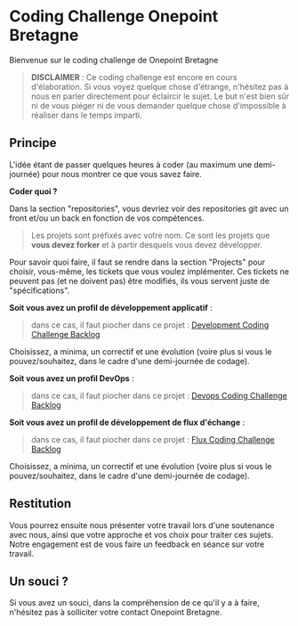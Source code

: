 
# Coding Challenge Onepoint Bretagne

Bienvenue sur le coding challenge de Onepoint Bretagne

> **DISCLAIMER** : Ce coding challenge est encore en cours d'élaboration. Si vous voyez quelque chose d'étrange, n'hésitez pas à nous en parler directement pour éclaircir le sujet. Le but n'est bien sûr ni de vous piéger ni de vous demander quelque chose d'impossible à réaliser dans le temps imparti.

## Principe

L'idée étant de passer quelques heures à coder (au maximum une demi-journée) pour nous montrer ce que vous savez faire.

**Coder quoi ?**

Dans la section "repositories", vous devriez voir des repositories git avec un front et/ou un back en fonction de vos compétences.

> Les projets sont préfixés avec votre nom. Ce sont les projets que **vous devez forker** et à partir desquels vous devez développer.

Pour savoir quoi faire, il faut se rendre dans la section "Projects" pour choisir, vous-même, les tickets que vous voulez implémenter.
Ces tickets ne peuvent pas (et ne doivent pas) être modifiés, ils vous servent juste de "spécifications".

**Soit vous avez un profil de développement applicatif** :
> dans ce cas, il faut piocher dans ce projet :
[Development Coding Challenge Backlog](https://github.com/orgs/onepointbretagne/projects/1/views/1?visibleFields=%5B%22Title%22%2C15261212%2C15261287%5D)

Choisissez, a minima, un correctif et une évolution (voire plus si vous le pouvez/souhaitez, dans le cadre d'une demi-journée de codage).

**Soit vous avez un profil DevOps** :
> dans ce cas, il faut piocher dans ce projet :
[Devops Coding Challenge Backlog](https://github.com/orgs/onepointbretagne/projects/2/views/1?visibleFields=%5B%22Title%22%2C34862914%5D)

**Soit vous avez un profil de développement de flux d'échange** :
> dans ce cas, il faut piocher dans ce projet :
[Flux Coding Challenge Backlog](https://github.com/orgs/onepointbretagne/projects/3/views/1?visibleFields=%5B%22Title%22%2C34860479%5D)

Choisissez, a minima, un correctif et une évolution (voire plus si vous le pouvez/souhaitez, dans le cadre d'une demi-journée de codage).

## Restitution

Vous pourrez ensuite nous présenter votre travail lors d'une soutenance avec nous, ainsi que votre approche et vos choix pour traiter ces sujets.
Notre engagement est de vous faire un feedback en séance sur votre travail.

## Un souci ?

Si vous avez un souci, dans la compréhension de ce qu'il y a à faire, n'hésitez pas à solliciter votre contact Onepoint Bretagne.
